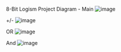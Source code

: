 8-Bit Logism Project Diagram - 
Main
![image](https://github.com/user-attachments/assets/d42aab97-c9ad-4a6f-98b5-b38e4f316fc9)

+/- 
![image](https://github.com/user-attachments/assets/f02cb877-8ece-45c7-81f3-0b6f320f1763)

OR 
![image](https://github.com/user-attachments/assets/2cceea6e-8e4e-476b-b572-78a5b9864f52)

And 
![image](https://github.com/user-attachments/assets/35082da4-ba9d-4005-a434-1d0f8f6cb720)


